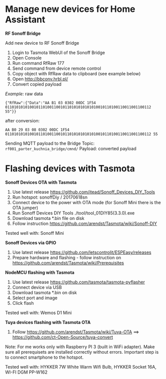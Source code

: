 # Manage new devices for Home Assistant
**RF Sonoff Bridge**

Add new device to RF Sonoff Bridge
1. Login to Tasmota WebUI of the Sonoff Bridge
2. Open Console
3. Run command RfRaw 177
4. Send command from device remote control 
5. Copy object with RfRaw data to clipboard (see example below)
6. Open http://bbconv.hrbl.pl/
7. Convert copied payload

*Example:*
raw data
```
{"RfRaw":{"Data":"AA B1 03 0302 00DC 1F54 011010101010010110100110010110101010101010010110100110011001100112 55"}}
```
after conversion:
```
AA B0 29 03 08 0302 00DC 1F54 011010101010010110100110010110101010101010010110100110011001100112 55
```

Sending MQTT payload to the Bridge
Topic: `rf001_parter_kuchnia_bridge/cmnd/`
Payload: converted payload

# Flashing devices with Tasmota
**Sonoff Devices OTA with Tasmota**
1. Use latest release https://github.com/itead/Sonoff_Devices_DIY_Tools
2. Run hotspot: sonoffDiy / 20170618sn
3. Connect device to the power with OTA mode (for Sonoff Mini there is the OTA jumper)
4. Run Sonoff Devices DIY Tools ./tool/tool_01DIY85(3.3.0).exe
5. Download tasmota \*.bin file on disk
6. Follow instruction https://github.com/arendst/Tasmota/wiki/Sonoff-DIY

Tested well with: Sonoff Mini

**Sonoff Devices via GPIO**
1. Use latest release https://github.com/letscontrolit/ESPEasy/releases
2. Prepare hardware and flashing - follow instruction on https://github.com/arendst/Tasmota/wiki/Prerequisites

**NodeMCU flashing with Tasmota**
1. Use latest release https://github.com/tasmota/tasmota-pyflasher
2. Connect device via USB
3. Download tasmota \*.bin on disk
4. Select port and image
5. Click flash

Tested well with: Wemos D1 Mini

**Tuya devices flashing with Tasmota OTA**
1. Follow https://github.com/arendst/Tasmota/wiki/Tuya-OTA ==> https://github.com/ct-Open-Source/tuya-convert

Note: For me works only with Raspberry PI 3 (built in WiFi adapter). Make sure all prerequisets are installed correctly without errors. Important step is to connect smartphone to the hotspot.

Tested well with: HYKKER 7W White Warm Wifi Bulb, HYKKER Socket 16A, WI-FI DGM PP-W162
